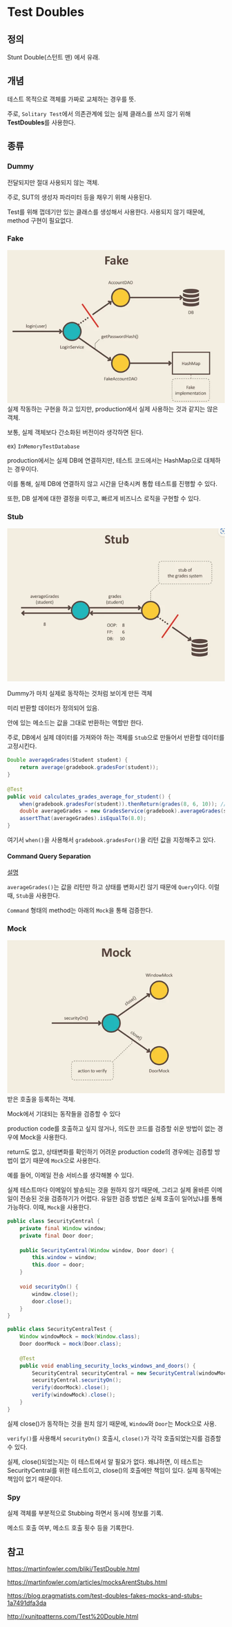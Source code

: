 # Test Doubles

## 정의
Stunt Double(스턴트 맨) 에서 유래.

## 개념
테스트 목적으로 객체를 가짜로 교체하는 경우를 뜻.

주로, `Solitary Test`에서 의존관계에 있는 실제 클래스를 쓰지 않기 위해 **TestDoubles**를 사용한다.

## 종류

### Dummy
전달되지만 절대 사용되지 않는 객체.

주로, SUT의 생성자 파라미터 등을 채우기 위해 사용된다.

Test를 위해 껍데기만 있는 클래스를 생성해서 사용한다. 사용되지 않기 때문에, method 구현이 필요없다.

### Fake
![fake](../../images/TestCode/fake.png)
실제 작동하는 구현을 하고 있지만, production에서 실제 사용하는 것과 같지는 않은 객체.

보통, 실제 객체보다 간소화된 버전이라 생각하면 된다.

ex) `InMemoryTestDatabase`

production에서는 실제 DB에 연결하지만, 테스트 코드에서는 HashMap으로 대체하는 경우이다.

이를 통해, 실제 DB에 연결하지 않고 시간을 단축시켜 통합 테스트를 진행할 수 있다.

또한, DB 설계에 대한 결정을 미루고, 빠르게 비즈니스 로직을 구현할 수 있다.

### Stub
![stub](../../images/TestCode/stub.png)

Dummy가 마치 실제로 동작하는 것처럼 보이게 만든 객체

미리 반환할 데이터가 정의되어 있음.

안에 있는 메소드는 값을 그대로 반환하는 역할만 한다.

주로, DB에서 실제 데이터를 가져와야 하는 객체를 `Stub`으로 만들어서 반환할 데이터를 고정시킨다.

~~~java
Double averageGrades(Student student) {
    return average(gradebook.gradesFor(student));
}

@Test
public void calculates_grades_average_for_student() {
    when(gradebook.gradesFor(student)).thenReturn(grades(8, 6, 10)); //stubbing gradebook
    double averageGrades = new GradesService(gradebook).averageGrades(student);
    assertThat(averageGrades).isEqualTo(8.0);
}
~~~
여기서 `when()`을 사용해서 `gradebook.gradesFor()`을 리턴 값을 지정해주고 있다.

#### Command Query Separation
[설명](../Java/Java%20Method/Query%20and%20Command.md)

`averageGrades()`는 값을 리턴만 하고 상태를 변화시킨 않기 때문에 `Query`이다. 이럴 때, `Stub`을 사용한다.

`Command` 형태의 method는 아래의 `Mock`을 통해 검증한다.

### Mock
![mock](../../images/TestCode/mock.png)
받은 호출을 등록하는 객체.

Mock에서 기대되는 동작들을 검증할 수 있다

production code를 호출하고 싶지 않거나, 의도한 코드를 검증할 쉬운 방법이 없는 경우에 Mock을 사용한다.

return도 없고, 상태변화를 확인하기 어려운 production code의 경우에는 검증할 방법이 없기 때문에 `Mock`으로 사용한다.

예를 들어, 이메일 전송 서비스를 생각해볼 수 있다.

실제 테스트마다 이메일이 발송되는 것을 원하지 않기 때문에, 그리고 실제 올바른 이메일이 전송된 것을 검증하기가 어렵다. 유일한 검증 방법은 실체 호출이 일어났냐를 통해 가능하다. 이때, `Mock`을 사용한다.

~~~java
public class SecurityCentral {
    private final Window window;
    private final Door door;

    public SecurityCentral(Window window, Door door) {
        this.window = window;
        this.door = door;
    }

    void securityOn() {
        window.close();
        door.close();
    }
}
~~~

~~~java
public class SecurityCentralTest {
    Window windowMock = mock(Window.class);
    Door doorMock = mock(Door.class);

    @Test
    public void enabling_security_locks_windows_and_doors() {
        SecurityCentral securityCentral = new SecurityCentral(windowMock, doorMock);
        securityCentral.securityOn();
        verify(doorMock).close();
        verify(windowMock).close();
    }
}
~~~
실제 close()가 동작하는 것을 원치 않기 때문에, `Window`와 `Door`는 Mock으로 사용.

`verify()`를 사용해서 `securityOn()` 호출시, `close()`가 각각 호출되었는지를 검증할 수 있다.

실제, close()되었는지는 이 테스트에서 알 필요가 없다. 왜냐하면, 이 테스트는 
SecurityCentral를 위한 테스트이고, close()의 호출에만 책임이 있다. 실제 동작에는 책임이 없기 때문이다.
### Spy
실제 객체를 부분적으로 Stubbing 하면서 동시에 정보를 기록.

메소드 호출 여부, 메소드 호출 횟수 등을 기록한다.



## 참고
https://martinfowler.com/bliki/TestDouble.html

https://martinfowler.com/articles/mocksArentStubs.html

https://blog.pragmatists.com/test-doubles-fakes-mocks-and-stubs-1a7491dfa3da

http://xunitpatterns.com/Test%20Double.html